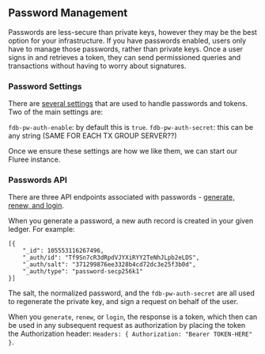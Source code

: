 ## Password Management

Passwords are less-secure than private keys, however they may be the best option for your infrastructure. If you have passwords enabled, users only have to manage those passwords, rather than private keys. Once a user signs in and retrieves a token, they can send permissioned queries and transactions without having to worry about signatures. 

### Password Settings
There are [several settings](#/docs/getting-started/fluree-anywhere#password-and-jwt-token-settings) that are used to handle passwords and tokens. Two of the main settings are:

`fdb-pw-auth-enable`: by default this is `true`. 
`fdb-pw-auth-secret`: this can be any string (SAME FOR EACH TX GROUP SERVER??)

Once we ensure these settings are how we like them, we can start our Fluree instance. 

### Passwords API

There are three API endpoints associated with passwords - [generate, renew, and login](/api/downloaded-endpoints/overview#password-authentication-endpoints).

When you generate a password, a new auth record is created in your given ledger. For example:

```all
[{
    "_id": 105553116267496,
    "_auth/id": "Tf9Sn7cR3dRpdVJYXiRYY2TeNhJLpb2eLDS",
    "_auth/salt": "371299876ee3328b4cd72dc3e25f3b0d",
    "_auth/type": "password-secp256k1"
}]
```

The salt, the normalized password, and the `fdb-pw-auth-secret` are all used to regenerate the private key, and sign a request on behalf of the user. 

When you `generate`, `renew`, or `login`, the response is a token, which then can be used in any subsequent request as authorization by placing the token the Authorization header: `Headers: { Authorization: "Bearer TOKEN-HERE" }`. 